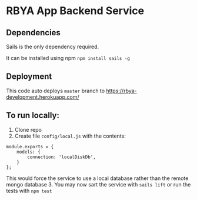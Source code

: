 # RBYA App Backend Service

## Dependencies
Sails is the only dependency required.

It can be installed using npm `npm install sails -g`

## Deployment
This code auto deploys `master` branch to https://rbya-development.herokuapp.com/

## To run locally:
1. Clone repo
2. Create file `config/local.js` with the contents:
````
module.exports = {
    models: {
        connection: 'localDiskDb',
    }
};
````

This would force the service to use a local database rather than the remote mongo database
3. You may now sart the service with `sails lift` or run the tests with `npm test`